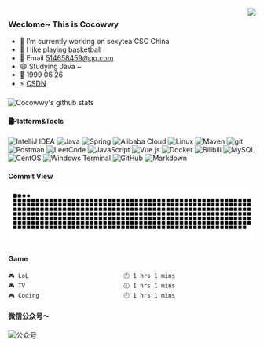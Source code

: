 

<img align="right" src="https://github-readme-stats-sigma-five.vercel.app/api/top-langs/?username=Cocowwy&layout=compact)](https://github.com/Cocowwy/github-readme-stats">

### Weclome~ This is Cocowwy
- 🔭 I’m currently working on sexytea CSC China
- 🌱 I like playing basketball
- 💬 Email 514658459@qq.com
- 😄 Studying Java ~
- 🎂 1999 06 26
- ⚡ [CSDN](https://blog.csdn.net/Pzzzz_wwy?type=blog)

<img align="center" src="https://github-readme-stats-sigma-five.vercel.app/api?username=Cocowwy&show_icons=true&icon_color=0366d6&bg_color=ffffff&count_private=true&hide=prs" alt="Cocowwy's github stats"/>

#### 🖥️Platform&Tools
<p>
  <img alt="IntelliJ IDEA" src="https://img.shields.io/badge/-IntelliJ%20IDEA-000000?logo=IntelliJ%20IDEA&logoColor=white" />
  <img alt="Java" src="https://img.shields.io/badge/-Java-007396?logo=Java&logoColor=white" />
  <img alt="Spring" src="https://img.shields.io/badge/-Spring-6DB33F?logo=Spring&logoColor=white" />
  <img alt="Alibaba Cloud" src="https://img.shields.io/badge/-Alibaba%20Cloud-FF6A00?logo=Alibaba%20Cloud&logoColor=white" />
  <img alt="Linux" src="https://img.shields.io/badge/-Linux-8DD6F9?logo=Linux&logoColor=white" /> 
  <img alt="Maven" src="https://img.shields.io/badge/-Maven-C71A36?logo=Apache%20Maven&logoColor=white" />
  <img alt="git" src="https://img.shields.io/badge/-Git-F05032?logo=git&logoColor=white" />
  <img alt="Postman" src="https://img.shields.io/badge/-Postman-FF6C37?logo=Postman&logoColor=white" />
  <img alt="LeetCode" src="https://img.shields.io/badge/-LeetCode-FFA116?logo=LeetCode&logoColor=white" />
  <img alt="JavaScript" src="https://img.shields.io/badge/-JavaScript-F7DF1E?logo=JavaScript&logoColor=white" />
  <img alt="Vue.js" src="https://img.shields.io/badge/-Vue.js-4FC08D?logo=Vue.js&logoColor=white" />
  <img alt="Docker" src="https://img.shields.io/badge/-Docker-46a2f1?logo=docker&logoColor=white" />
  <img alt="Bilibili" src="https://img.shields.io/badge/-Bilibili-EF69AC?logo=Bilibili&logoColor=white" />
  <img alt="MySQL" src="https://img.shields.io/badge/-MySQL-4479A1?logo=MySQL&logoColor=white" />
  <img alt="CentOS" src="https://img.shields.io/badge/-CentOS-262577?logo=CentOS&logoColor=white" />
  <img alt="Windows Terminal" src="https://img.shields.io/badge/-Windows%20Terminal-4D4D4D?logo=Windows%20Terminal&logoColor=white" />
  <img alt="GitHub" src="https://img.shields.io/badge/-GitHub-181717?logo=GitHub&logoColor=white" />
  <img alt="Markdown" src="https://img.shields.io/badge/-Markdown-000000?logo=Markdown&logoColor=white" />
</p>

#### Commit View
![](https://raw.githubusercontent.com/Cocowwy/Cocowwy/main/assets/github-contribution-grid-snake.svg)

#### Game
```text
🎮 LoL                           🕘 1 hrs 1 mins
🎮 TV                            🕘 1 hrs 1 mins
🎮 Coding                        🕘 1 hrs 1 mins
```

#### 微信公众号～  
<img src="https://user-images.githubusercontent.com/63331147/192079044-208ee2f1-381d-49b3-b60e-451350197f95.png" width="200" height="200" alt="公众号"/><br/>
